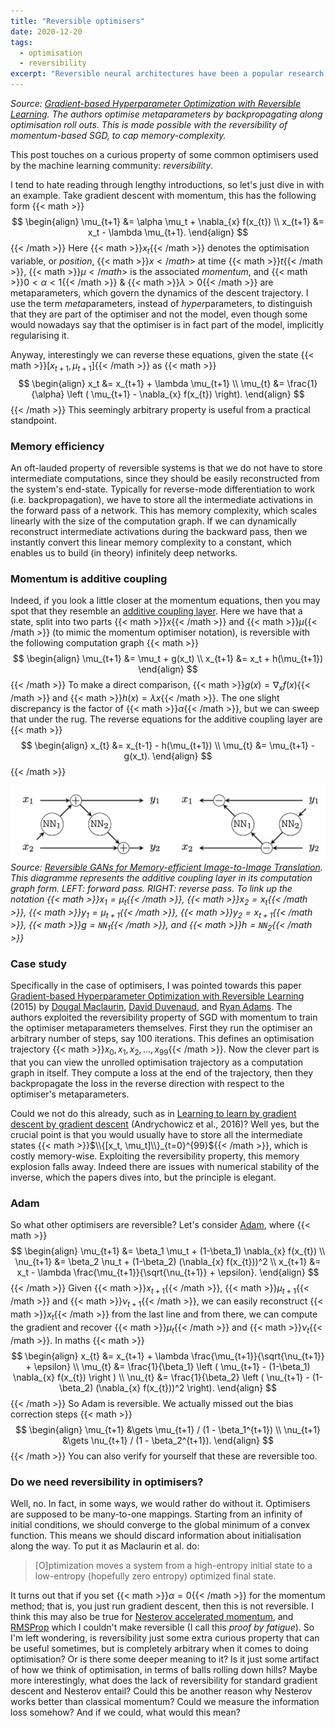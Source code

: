 ```yaml
---
title: "Reversible optimisers"
date: 2020-12-20
tags:
  - optimisation
  - reversibility
excerpt: "Reversible neural architectures have been a popular research area in the last few years, but reversibility is also built into many modern day neural optimisers, perhaps serendipitously."
---
```

<!-- ![Reversibility](/images/reversibility.png") -->
*Source: [Gradient-based Hyperparameter Optimization with Reversible Learning](https://arxiv.org/pdf/1502.03492.pdf). The authors optimise metaparameters by backpropagating along optimisation roll outs. This is made possible with the reversibility of momentum-based SGD, to cap memory-complexity.*

This post touches on a curious property of some common optimisers used by the machine learning community: *reversibility*.

I tend to hate reading through lengthy introductions, so let's just dive in with an example. Take gradient descent with momentum, this has the following form
{{< math >}}
$$
\begin{align}
  \mu_{t+1} &= \alpha \mu_t + \nabla_{x} f(x_{t}) \\
  x_{t+1} &= x_t - \lambda \mu_{t+1}.
\end{align}
$$
{{< /math >}}
Here {{< math >}}$x_t${{< /math >}} denotes the optimisation variable, or *position*, {{< math >}}$x{{< /math >}}$ at time {{< math >}}$t${{< /math >}}, {{< math >}}$\mu{{< /math >}}$ is the associated *momentum*, and {{< math >}}$0 < \alpha < 1${{< /math >}} & {{< math >}}$\lambda > 0${{< /math >}} are metaparameters, which govern the dynamics of the descent trajectory. I use the term *meta*parameters, instead of *hyper*parameters, to distinguish that they are part of the optimiser and not the model, even though some would nowadays say that the optimiser is in fact part of the model, implicitly regularising it.

Anyway, interestingly we can reverse these equations, given the state {{< math >}}$[x_{t+1}, \mu_{t+1}]${{< /math >}} as
{{< math >}}
$$
\begin{align}
x_t &= x_{t+1} + \lambda \mu_{t+1} \\
\mu_{t} &= \frac{1}{\alpha} \left ( \mu_{t+1} - \nabla_{x} f(x_{t}) \right).
\end{align}
$$
{{< /math >}}
This seemingly arbitrary property is useful from a practical standpoint.

### Memory efficiency
An oft-lauded property of reversible systems is that we do not have to store intermediate computations, since they should be easily reconstructed from the system's end-state. Typically for reverse-mode differentiation to work (i.e. backpropagation), we have to store all the intermediate activations in the forward pass of a network. This has memory complexity, which scales linearly with the size of the computation graph. If we can dynamically reconstruct intermediate activations during the backward pass, then we instantly convert this linear memory complexity to a constant, which enables us to build (in theory) infinitely deep networks.

### Momentum is additive coupling
Indeed, if you look a little closer at the momentum equations, then you may spot that they resemble an [additive coupling layer](https://arxiv.org/pdf/1410.8516.pdf). Here we have that a state, split into two parts {{< math >}}$x${{< /math >}} and {{< math >}}$\mu${{< /math >}} (to mimic the momentum optimiser notation), is reversible with the following computation graph
{{< math >}}
$$
\begin{align}
  \mu_{t+1} &= \mu_t + g(x_t) \\
  x_{t+1} &= x_t + h(\mu_{t+1})
\end{align}
$$
{{< /math >}}
To make a direct comparison, {{< math >}}$g(x) = \nabla_x f(x)${{< /math >}} and {{< math >}}$h(x) = \lambda x${{< /math >}}. The one slight discrepancy is the factor of {{< math >}}$\alpha${{< /math >}}, but we can sweep that under the rug. The reverse equations for the additive coupling layer are
{{< math >}}
$$
\begin{align}
  x_{t} &= x_{t-1} - h(\mu_{t+1}) \\
  \mu_{t} &= \mu_{t+1} - g(x_t).
\end{align}
$$
{{< /math >}}

![Coupling](images/coupling.png)
*Source: [Reversible GANs for Memory-efficient Image-to-Image Translation](https://arxiv.org/pdf/1902.02729.pdf). This diagramme represents the additive coupling layer in its computation graph form. LEFT: forward pass. RIGHT: reverse pass. To link up the notation {{< math >}}$x_1 = \mu_{t}${{< /math >}}, {{< math >}}$x_2 = x_{t}${{< /math >}}, {{< math >}}$y_1 = \mu_{t+1}${{< /math >}}, {{< math >}}$y_2 = x_{t+1}${{< /math >}}, {{< math >}}$g = \texttt{NN}_1${{< /math >}}, and {{< math >}}$h=\texttt{NN}_2${{< /math >}}*

### Case study
Specifically in the case of optimisers, I was pointed towards this paper [Gradient-based Hyperparameter Optimization with Reversible Learning](https://arxiv.org/pdf/1502.03492.pdf) (2015) by [Dougal Maclaurin](https://dougalmaclaurin.com/), [David Duvenaud](http://www.cs.toronto.edu/~duvenaud/), and [Ryan Adams](https://www.cs.princeton.edu/~rpa/). The authors exploited the reversibility property of SGD with momentum to train the optimiser metaparameters themselves. First they run the optimiser an arbitrary number of steps, say 100 iterations. This defines an optimisation trajectory {{< math >}}$x_0, x_1, x_2, ..., x_{99}${{< /math >}}. Now the clever part is that you can view the unrolled optimisation trajectory as a computation graph in itself. They compute a loss at the end of the trajectory, then they backpropagate the loss in the reverse direction with respect to the optimiser's metaparameters.

Could we not do this already, such as in [Learning to learn by gradient descent by gradient descent](https://arxiv.org/abs/1606.04474) (Andrychowicz et al., 2016)? Well yes, but the crucial point is that you would usually have to store all the intermediate states {{< math >}}$\\{[x_t, \mu_t]\\}_{t=0}^{99}${{< /math >}}, which is costly memory-wise. Exploiting the reversibility property, this memory explosion falls away. Indeed there are issues with numerical stability of the inverse, which the papers dives into, but the principle is elegant.

### Adam
So what other optimisers are reversible? Let's consider [Adam](https://arxiv.org/pdf/1412.6980.pdf), where
{{< math >}}
$$
\begin{align}
  \mu_{t+1} &= \beta_1 \mu_t + (1-\beta_1) \nabla_{x} f(x_{t}) \\
  \nu_{t+1} &= \beta_2 \nu_t + (1-\beta_2) (\nabla_{x} f(x_{t}))^2 \\
  x_{t+1} &= x_t - \lambda \frac{\mu_{t+1}}{\sqrt{\nu_{t+1}} + \epsilon}.
\end{align}
$$
{{< /math >}}
Given {{< math >}}$x_{t+1}${{< /math >}}, {{< math >}}$\mu_{t+1}${{< /math >}} and {{< math >}}$\nu_{t+1}${{< /math >}}, we can easily reconstruct {{< math >}}$x_t${{< /math >}} from the last line and from there, we can compute the gradient and recover {{< math >}}$\mu_{t}${{< /math >}} and {{< math >}}$\nu_{t}${{< /math >}}. In maths
{{< math >}}
$$
\begin{align}
  x_{t} &= x_{t+1} + \lambda \frac{\mu_{t+1}}{\sqrt{\nu_{t+1}} + \epsilon} \\
  \mu_{t} &= \frac{1}{\beta_1} \left ( \mu_{t+1} - (1-\beta_1) \nabla_{x} f(x_{t}) \right ) \\
  \nu_{t} &= \frac{1}{\beta_2} \left ( \nu_{t+1} - (1-\beta_2) (\nabla_{x} f(x_{t}))^2 \right).
\end{align}
$$
{{< /math >}}
So Adam is reversible. We actually missed out the bias correction steps
{{< math >}}
$$
\begin{align}
  \mu_{t+1} &\gets \mu_{t+1} / (1 - \beta_1^{t+1}) \\
  \nu_{t+1} &\gets \nu_{t+1} / (1 - \beta_2^{t+1}).
\end{align}
$$
{{< /math >}}
You can also verify for yourself that these are reversible too.

### Do we need reversibility in optimisers?
Well, no. In fact, in some ways, we would rather do without it. Optimisers are supposed to be many-to-one mappings. Starting from an infinity of initial conditions, we should converge to the global minimum of a convex function. This means we should discard information about initialisation along the way. To put it as Maclaurin et al. do:
> [O]ptimization moves a system from a high-entropy initial state to a low-entropy (hopefully zero entropy) optimized final state.

It turns out that if you set {{< math >}}$\alpha = 0${{< /math >}} for the momentum method; that is, you just run gradient descent, then this is not reversible. I think this may also be true for [Nesterov accelerated momentum](https://www.cs.toronto.edu/~fritz/absps/momentum.pdf), and [RMSProp](http://www.cs.toronto.edu/~hinton/coursera/lecture6/lec6.pdf) which I couldn't make reversible (I call this *proof by fatigue*). So I'm left wondering, is reversibility just some extra curious property that can be useful sometimes, but is completely arbitrary when it comes to doing optimisation? Or is there some deeper meaning to it? Is it just some artifact of how we think of optimisation, in terms of balls rolling down hills? Maybe more interestingly, what does the lack of reversibility for standard gradient descent and Nesterov entail? Could this be another reason why Nesterov works better than classical momentum? Could we measure the information loss somehow? And if we could, what would this mean?
